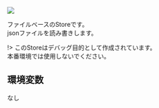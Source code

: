 [![](http://img.shields.io/badge/godoc-reference-5272B4.svg?style=flat-square)](https://godoc.org/github.com/lxbot/store-file)

ファイルベースのStoreです。  
jsonファイルを読み書きします。

!> このStoreはデバッグ目的として作成されています。  
   本番環境では使用しないでください。

## 環境変数

なし